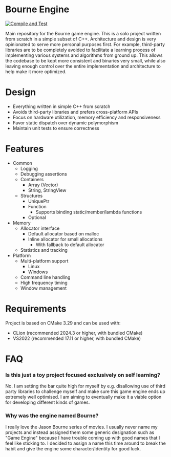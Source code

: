 Bourne Engine
=============
[![Compile and Test](https://github.com/doanamo/BourneEngine/actions/workflows/CompileAndTest.yml/badge.svg?branch=main)](https://github.com/doanamo/BourneEngine/actions/workflows/CompileAndTest.yml)

Main repository for the Bourne game engine. This is a solo project written from scratch in a simple subset of C++. Architecture and design is very opinionated to serve more personal purposes first. For example, third-party libraries are to be completely avoided to facilitate a learning process of implementing various systems and algorithms from ground up. This allows the codebase to be kept more consistent and binaries very small, while also leaving enough control over the entire implementation and architecture to help make it more optimized.

# Design
- Everything written in simple C++ from scratch
- Avoids third-party libraries and prefers cross-platform APIs
- Focus on hardware utilization, memory efficiency and responsiveness
- Favor static dispatch over dynamic polymorphism
- Maintain unit tests to ensure correctness

# Features
- Common
  - Logging
  - Debugging assertions
  - Containers
    - Array (Vector)
    - String, StringView
  - Structures
    - UniquePtr
    - Function
      - Supports binding static/member/lambda functions
    - Optional
- Memory
  - Allocator interface
    - Default allocator based on malloc
    - Inline allocator for small allocations
      - With fallback to default allocator
  - Statistics and tracking
- Platform
  - Multi-platform support
    - Linux
    - Windows
  - Command line handling
  - High frequency timing
  - Window management

# Requirements
Project is based on CMake 3.29 and can be used with:
- CLion (recommended 2024.3 or higher, with bundled CMake)
- VS2022 (recommended 17.11 or higher, with bundled CMake)

# FAQ
### Is this just a toy project focused exclusively on self learning?
No. I am setting the bar quite high for myself by e.g. disallowing use of third party libraries to challenge myself and make sure this game engine ends up extremely well optimised. I am aiming to eventually make it a viable option for developing different kinds of games.

### Why was the engine named Bourne?
I really love the Jason Bourne series of movies. I usually never name my projects and instead assigned them some generic designation such as "Game Engine" because I have trouble coming up with good names that I feel like sticking to. I decided to assign a name this time around to break the habit and give the engine some character/identity for good luck.
